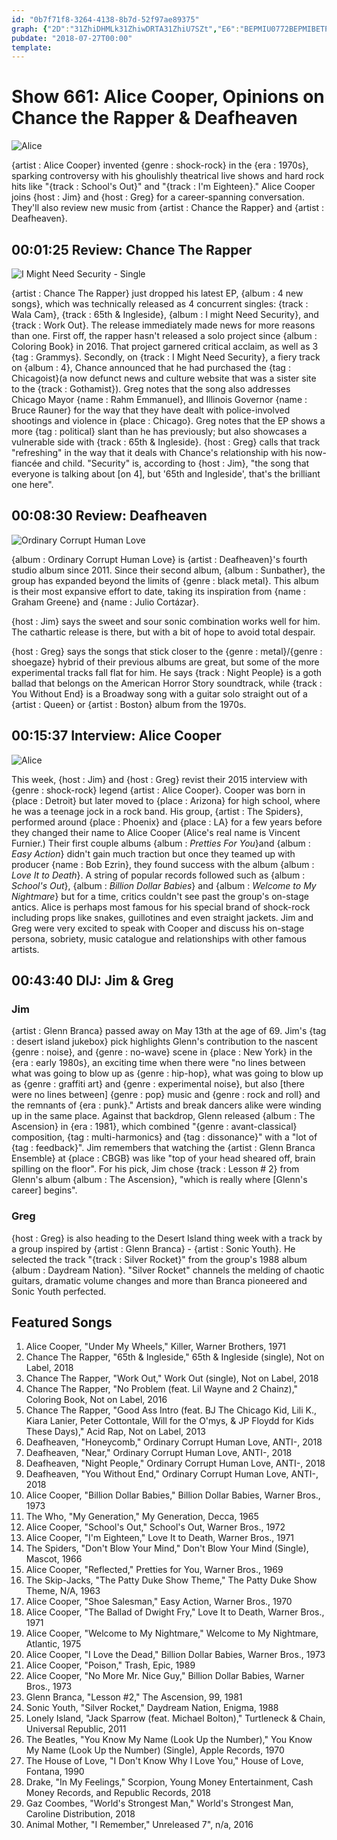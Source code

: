```yaml
---
id: "0b7f71f8-3264-4138-8b7d-52f97ae89375"
graph: {"2D":"31ZhiDHMLk31ZhiwDRTA31ZhiU7SZt","E6":"BEPMIU0772BEPMIBETPRBEPMIzOrwWBImYqU0772U0772tis35","Q1":"BKBctkNm9N8PZoRkNm9NBHTNVkNm9NR4h5ekNm9NQLB7lkNm9NI2ZjCkNm9NBG87ikNm9NTnu7wkNm9N","20S":""}
pubdate: "2018-07-27T00:00"
template: 
---
```






# Show 661: Alice Cooper, Opinions on Chance the Rapper & Deafheaven

![Alice](https://static.soundopinions.org/images/2018/alice_cooper2.jpg)

{artist : Alice Cooper} invented {genre : shock-rock} in the {era : 1970s}, sparking controversy with his ghoulishly theatrical live shows and hard rock hits like "{track : School's Out}" and "{track : I'm Eighteen}." Alice Cooper joins {host : Jim} and {host : Greg} for a career-spanning conversation. They'll also review new music from {artist : Chance the Rapper} and {artist : Deafheaven}.



## 00:01:25 Review: Chance The Rapper

![I Might Need Security - Single](https://static.soundopinions.org/assets/661/2D0.jpg)

{artist : Chance The Rapper} just dropped his latest EP, {album : 4 new songs}, which was technically released as 4 concurrent singles: {track : Wala Cam}, {track : 65th & Ingleside}, {album : I might Need Security}, and {track : Work Out}. The release immediately made news for more reasons than one. First off, the rapper hasn't released a solo project since {album : Coloring Book} in 2016. That project garnered critical acclaim, as well as 3 {tag : Grammys}. Secondly, on {track : I Might Need Security}, a fiery track on {album : 4}, Chance announced that he had purchased the {tag : Chicagoist}(a now defunct news and culture website that was a sister site to the {track : Gothamist}). Greg notes that the song also addresses Chicago Mayor {name : Rahm Emmanuel}, and Illinois Governor {name : Bruce Rauner} for the way that they have dealt with police-involved shootings and violence in {place : Chicago}. Greg notes that the EP shows a more {tag : political} slant than he has previously; but also showcases a vulnerable side with {track : 65th & Ingleside}. {host : Greg} calls that track "refreshing" in the way that it deals with Chance's relationship with his now-fiancée and child. "Security" is, according to {host : Jim}, "the song that everyone is talking about [on 4], but '65th and Ingleside', that's the brilliant one here".



## 00:08:30 Review: Deafheaven

![Ordinary Corrupt Human Love](https://static.soundopinions.org/assets/661/E60.jpg)

{album : Ordinary Corrupt Human Love} is {artist : Deafheaven}'s fourth studio album since 2011. Since their second album, {album : Sunbather}, the group has expanded beyond the limits of {genre : black metal}. This album is their most expansive effort to date, taking its inspiration from {name : Graham Greene} and {name : Julio Cortázar}.

{host : Jim} says the sweet and sour sonic combination works well for him. The cathartic release is there, but with a bit of hope to avoid total despair.

{host : Greg} says the songs that stick closer to the {genre : metal}/{genre : shoegaze} hybrid of their previous albums are great, but some of the more experimental tracks fall flat for him. He says {track : Night People} is a goth ballad that belongs on the American Horror Story soundtrack, while {track : You Without End} is a Broadway song with a guitar solo straight out of a {artist : Queen} or {artist : Boston} album from the 1970s.



## 00:15:37 Interview: Alice Cooper

![Alice](https://static.soundopinions.org/assets/661/Q10.jpg)

This week, {host : Jim} and {host : Greg} revist their 2015 interview with {genre : shock-rock} legend {artist : Alice Cooper}. Cooper was born in {place : Detroit} but later moved to {place : Arizona} for high school, where he was a teenage jock in a rock band. His group, {artist : The Spiders}, performed around {place : Phoenix} and {place : LA} for a few years before they changed their name to Alice Cooper (Alice's real name is Vincent Furnier.) Their first couple albums {album : *Pretties For You*}and {album : *Easy Action*} didn't gain much traction but once they teamed up with producer {name : Bob Ezrin}, they found success with the album {album : *Love It to Death*}. A string of popular records followed such as {album : *School's Out*}, {album : *Billion Dollar Babies*} and {album : *Welcome to My Nightmare*} but for a time, critics couldn't see past the group's on-stage antics. Alice is perhaps most famous for his special brand of shock-rock including props like snakes, guillotines and even straight jackets. Jim and Greg were very excited to speak with Cooper and discuss his on-stage persona, sobriety, music catalogue and relationships with other famous artists.



## 00:43:40 DIJ: Jim & Greg


### Jim

{artist : Glenn Branca} passed away on May 13th at the age of 69. Jim's {tag : desert island jukebox} pick highlights Glenn's contribution to the nascent {genre : noise}, and {genre : no-wave} scene in {place : New York} in the {era : early 1980s}, an exciting time when there were "no lines between what was going to blow up as {genre : hip-hop}, what was going to blow up as {genre : graffiti art} and {genre : experimental noise}, but also [there were no lines between] {genre : pop} music and {genre : rock and roll} and the remnants of {era : punk}." Artists and break dancers alike were winding up in the same place. Against that backdrop, Glenn released {album : The Ascension} in {era : 1981}, which combined "{genre : avant-classical} composition, {tag : multi-harmonics} and {tag : dissonance}" with a "lot of {tag : feedback}". Jim remembers that watching the {artist : Glenn Branca Ensemble} at {place : CBGB} was like "top of your head sheared off, brain spilling on the floor". For his pick, Jim chose {track : Lesson # 2} from Glenn's album {album : The Ascension}, "which is really where [Glenn's career] begins".


### Greg

{host : Greg} is also heading to the Desert Island thing week with a track by a group inspired by {artist : Glenn Branca} - {artist : Sonic Youth}. He selected the track "{track : Silver Rocket}" from the group's 1988 album {album : Daydream Nation}. "Silver Rocket" channels the melding of chaotic guitars, dramatic volume changes and more than Branca pioneered and Sonic Youth perfected.



## Featured Songs

1. Alice Cooper, "Under My Wheels," Killer, Warner Brothers, 1971
2. Chance The Rapper, "65th & Ingleside," 65th & Ingleside (single), Not on Label, 2018
3. Chance The Rapper, "Work Out," Work Out (single), Not on Label, 2018
4. Chance The Rapper, "No Problem (feat. Lil Wayne and 2 Chainz)," Coloring Book, Not on Label, 2016
5. Chance The Rapper, "Good Ass Intro (feat. BJ The Chicago Kid, Lili K., Kiara Lanier, Peter Cottontale, Will for the O'mys, & JP Floydd for Kids These Days)," Acid Rap, Not on Label, 2013
6. Deafheaven, "Honeycomb," Ordinary Corrupt Human Love, ANTI-, 2018
7. Deafheaven, "Near," Ordinary Corrupt Human Love, ANTI-, 2018
8. Deafheaven, "Night People," Ordinary Corrupt Human Love, ANTI-, 2018
9. Deafheaven, "You Without End," Ordinary Corrupt Human Love, ANTI-, 2018
10. Alice Cooper, "Billion Dollar Babies," Billion Dollar Babies, Warner Bros., 1973
11. The Who, "My Generation," My Generation, Decca, 1965
12. Alice Cooper, "School's Out," School's Out, Warner Bros., 1972
13. Alice Cooper, "I'm Eighteen," Love It to Death, Warner Bros., 1971
14. The Spiders, "Don't Blow Your Mind," Don't Blow Your Mind (Single), Mascot, 1966
15. Alice Cooper, "Reflected," Pretties for You, Warner Bros., 1969
16. The Skip-Jacks, "The Patty Duke Show Theme," The Patty Duke Show Theme, N/A, 1963
17. Alice Cooper, "Shoe Salesman," Easy Action, Warner Bros., 1970
18. Alice Cooper, "The Ballad of Dwight Fry," Love It to Death, Warner Bros., 1971
19. Alice Cooper, "Welcome to My Nightmare," Welcome to My Nightmare, Atlantic, 1975
20. Alice Cooper, "I Love the Dead," Billion Dollar Babies, Warner Bros., 1973
21. Alice Cooper, "Poison," Trash, Epic, 1989
22. Alice Cooper, "No More Mr. Nice Guy," Billion Dollar Babies, Warner Bros., 1973
23. Glenn Branca, "Lesson #2," The Ascension, 99, 1981
24. Sonic Youth, "Silver Rocket," Daydream Nation, Enigma, 1988
25. Lonely Island, "Jack Sparrow (feat. Michael Bolton)," Turtleneck & Chain, Universal Republic, 2011
26. The Beatles, "You Know My Name (Look Up the Number)," You Know My Name (Look Up the Number) (Single), Apple Records, 1970
27. The House of Love, "I Don't Know Why I Love You," House of Love, Fontana, 1990
28. Drake, "In My Feelings," Scorpion, Young Money Entertainment, Cash Money Records, and Republic Records, 2018
29. Gaz Coombes, "World's Strongest Man," World's Strongest Man, Caroline Distribution, 2018
30. Animal Mother, "I Remember," Unreleased 7", n/a, 2016